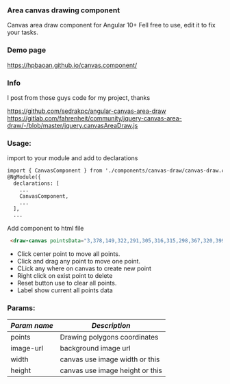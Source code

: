 ### Area canvas drawing component
Canvas area draw component for Angular 10+
Fell free to use, edit it to fix your tasks.

### Demo page
https://hpbaoan.github.io/canvas.component/

### Info
I post from those guys code for my project, thanks

https://github.com/sedrakpc/angular-canvas-area-draw
https://gitlab.com/fahrenheit/community/jquery-canvas-area-draw/-/blob/master/jquery.canvasAreaDraw.js


### Usage:
import to your module and add to declarations
```html
import { CanvasComponent } from './components/canvas-draw/canvas-draw.component';
@NgModule({
  declarations: [
    ...
    CanvasComponent,
    ...
  ],
  ...
```
Add component to html file
```html
 <draw-canvas pointsData="3,378,149,322,291,305,316,315,298,367,320,399,2,401" imageUrl="https://picsum.photos/id/1018/600/400" ></draw-canvas>
```

- Click center point to move all points.
- Click and drag any point to move one point.
- CLick any where on canvas to create new point
- Right click on exist point to delete
- Reset button use to clear all points.
- Label show current all points data

### Params:
 _Param name_    | _Description_ 
----------------|---------------
points          | Drawing polygons coordinates 
image-url       | background image url
width           | canvas use image width or this
height          | canvas use image height or this
